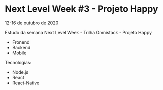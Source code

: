 # Next Level Week #3 - Projeto Happy

12-16 de outubro de 2020

Estudo da semana Next Level Week - Trilha Omnistack - Projeto Happy
- Fronend 
- Backend
- Mobile

Tecnologias:

- Node.js
- React
- React-Native
